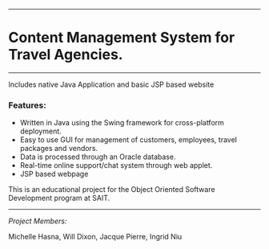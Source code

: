 
---

# Content Management System for Travel Agencies. #

---

Includes native Java Application and basic JSP based website

### Features: ###

  * Written in Java using the Swing framework for cross-platform deployment.
  * Easy to use GUI for management of customers, employees, travel packages and vendors.
  * Data is processed through an Oracle database.
  * Real-time online support/chat system through web applet.
  * JSP based webpage


This is an educational project for the Object Oriented Software Development program at SAIT.



---


_Project Members:_

Michelle Hasna, Will Dixon, Jacque Pierre, Ingrid Niu